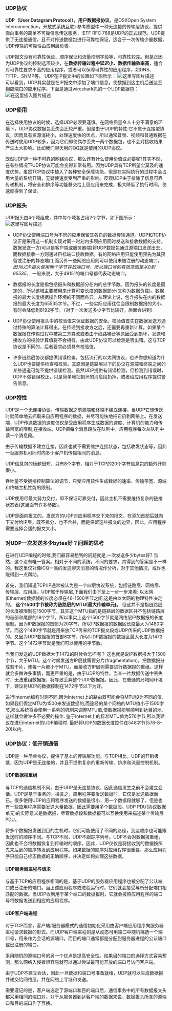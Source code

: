 
### UDP协议
**UDP（User Datagram Protocol），用户数据报协议**，是OSI(Open System Interconnection，开放式系统互联) 参考模型中一种无连接的传输层协议，提供面向事务的简单不可靠信息传送服务，IETF RFC 768是UDP的正式规范。UDP提供了无连接通信，且不对传送数据包进行可靠性保证，适合于一次传输少量数据，UDP传输的可靠性由应用层负责。

UDP报文没有可靠性保证、顺序保证和流量控制字段等，可靠性较差。但是正因为UDP协议的控制选项较少，在**数据传输过程中延迟小、数据传输效率高**，适合对可靠性要求不高的应用程序，或者可以保障可靠性的应用程序，如DNS、TFTP、SNMP等。
UDP在IP报文中的位置如下图所示：
![这里写图片描述](https://imgconvert.csdnimg.cn/aHR0cDovL2ltZy5ibG9nLmNzZG4ubmV0LzIwMTcwNjIxMTIwNDQyNTc3)       
可以看到，UDP其实就是在IP报文中添加了端口信息，使数据到达主机后送达至相应端口的应用程序。下面是通过wireshark抓的一个UDP数据包：     
![在这里插入图片描述](https://img-blog.csdn.net/20181017112414468?watermark/2/text/aHR0cHM6Ly9ibG9nLmNzZG4ubmV0L3NfbGlzaGVuZw==/font/5a6L5L2T/fontsize/400/fill/I0JBQkFCMA==/dissolve/70)


### UDP使用
在选择使用协议的时候，选择UDP必须要谨慎。在网络质量令人十分不满意的环境下，UDP协议数据包丢失会比较严重。但是由于UDP的特性:它不属于连接型协议，因而具有资源消耗小，处理速度快的优点，所以通常音频、视频和普通数据在传送时使用UDP较多，因为它们即使偶尔丢失一两个数据包，也不会对接收结果产生太大影响。比如我们聊天用的QQ就是使用的UDP协议。

既然UDP是一种不可靠的网络协议，那么还有什么使用价值或必要呢?其实不然，在有些情况下UDP协议可能会变得非常有用。因为UDP具有TCP所望尘莫及的速度优势。虽然TCP协议中植入了各种安全保障功能，但是在实际执行的过程中会占用大量的系统开销，无疑使速度受到严重的影响。反观UDP由于排除了信息可靠传递机制，将安全和排序等功能移交给上层应用来完成，极大降低了执行时间，使速度得到了保证。


### UDP报头
UDP报头由4个域组成，其中每个域各占用2个字节，如下图所示：       
![这里写图片描述](https://imgconvert.csdnimg.cn/aHR0cDovL2ltZy5ibG9nLmNzZG4ubmV0LzIwMTcwNjIxMTIwOTE5MTcz)
- UDP协议使用端口号为不同的应用保留其各自的数据传输通道。UDP和TCP协议正是采用这一机制实现对同一时刻内多项应用同时发送和接收数据的支持。数据发送一方(可以是客户端或服务器端)将UDP数据包通过源端口发送出去，而数据接收一方则通过目标端口接收数据。有的网络应用只能使用预先为其预留或注册的静态端口;而另外一些网络应用则可以使用未被注册的动态端口。*因为UDP报头使用两个字节存放端口号，所以端口号的有效范围是从0到65535。* 一般来说，大于49151的端口号都代表动态端口。

- 数据报的长度是指包括报头和数据部分在内的总字节数。因为报头的长度是固定的，所以该域主要被用来计算可变长度的数据部分(又称为数据负载)。数据报的最大长度根据操作环境的不同而各异。从理论上说，包含报头在内的数据报的最大长度为65535字节。不过，一些实际应用往往会限制数据报的大小，有时会降低到8192字节。（对于一次发送多少字节比较好，后面会讲到）

- UDP协议使用报头中的校验值来保证数据的安全。校验值首先在数据发送方通过特殊的算法计算得出，在传递到接收方之后，还需要再重新计算。如果某个数据报在传输过程中被第三方篡改或者由于线路噪音等原因受到损坏，发送和接收方的校验计算值将不会相符，由此UDP协议可以检测是否出错。这与TCP协议是不同的，后者要求必须具有校验值。

- 许多链路层协议都提供错误检查，包括流行的以太网协议，也许你想知道为什么UDP也要提供检查和校验。其原因是链路层以下的协议在源端和终端之间的某些通道可能不提供错误检测。虽然UDP提供有错误检测，但检测到错误时，UDP不做错误校正，只是简单地把损坏的消息段扔掉，或者给应用程序提供警告信息。


### UDP特性

UDP是一个无连接协议，传输数据之前源端和终端不建立连接，当UDP它想传送时就简单地去抓取来自应用程序的数据，并尽可能快地把它扔到网络上。在发送端，UDP传送数据的速度仅仅是受应用程序生成数据的速度、计算机的能力和传输带宽的限制;在接收端，UDP把每个消息段放在队列中，应用程序每次从队列中读一个消息段。

由于传输数据不建立连接，因此也就不需要维护连接状态，包括收发状态等，因此一台服务机可同时向多个客户机传输相同的消息。

UDP信息包的标题很短，只有8个字节，相对于TCP的20个字节信息包的额外开销很小。

吞吐量不受拥挤控制算法的调节，只受应用软件生成数据的速率、传输带宽、源端和终端主机性能的限制。

UDP使用尽最大努力交付，即不保证可靠交付，因此主机不需要维持复杂的链接状态表(这里面有许多参数)。

UDP是面向报文的。发送方的UDP对应用程序交下来的报文，在添加首部后就向下交付给IP层。既不拆分，也不合并，而是保留这些报文的边界，因此，应用程序需要选择合适的报文大小。


### 对UDP一次发送多少bytes好？问题的思考
在进行UDP编程的时候,我们最容易想到的问题就是,一次发送多少bytes好?   当然，这个没有唯一答案。相对于不同的系统，不同的要求，其得到的答案是不一样的。我这里仅对像ICQ一类的发送聊天消息的情况作分析，对于其他情况，或许也能得到一点帮助。

首先，我们知道TCP/IP通常被认为是一个四层协议系统，包括链路层、网络层、传输层、应用层。UDP属于传输层,下面我们由下至上一步一步来看:  以太网(Ethernet)数据帧的长度必须在46-1500字节之间,这是由以太网的物理特性决定的。 **这个1500字节被称为链路层的MTU(最大传输单元)。**   但这并不是指链路层的长度被限制在1500字节，其实这个MTU指的是链路层的数据区并不包括链路层的首部和尾部的18个字节。所以事实上这个1500字节就是网络层IP数据报的长度限制。因为IP数据报的首部为20字节，所以IP数据报的数据区长度最大为1480字节。而这个1480字节就是用来放TCP传来的TCP报文段或UDP传来的UDP数据报的。又因为UDP数据报的首部8字节，所以UDP数据报的数据区最大长度为1472字节。这个1472字节就是我们可以使用的字节数。  

当我们发送的UDP数据大于1472的时候会怎样呢？  这也就是说IP数据报大于1500字节，大于MTU。这个时候发送方IP层就需要分片(fragmentation)。把数据报分成若干片，使每一片都小于MTU。而接收方IP层则需要进行数据报的重组。这样就会多做许多事情，而更严重的是，由于UDP的特性，当某一片数据传送中丢失时，无法重组数据报，将导致丢弃整个UDP数据报。因此，在普通的局域网环境下，建议将UDP的数据控制在1472字节以下为好。 
	     
进行Internet编程时则不同,因为Internet上的路由器可能会将MTU设为不同的值.  如果我们假定MTU为1500来发送数据的,而途经的某个网络的MTU值小于1500字节,那么系统将会使用一系列的机制来调整MTU值,使数据报能够顺利到达目的地,这样就会做许多不必要的操作.  鉴于Internet上的标准MTU值为576字节,所以我建议在进行Internet的UDP编程时. 最好将UDP的数据长度控件在548字节(576-8-20)以内.     



### UDP协议：低开销通信
UDP是一种简单协议，提供了基本的传输层功能。与TCP相比，UDP的开销极低，因为UDP是无连接的，并且不提供复杂的重新传输、排序和流量控制机制。

#### **UDP数据报重组**
与TCP的通信机制不同，由于UDP是无连接协议，因此通信发生之前不会建立会话。UDP是基于事务的，换言之，应用程序要发送数据时，它仅是发送数据而已。很多使用UDP的应用程序发送的数据量很小，用一个数据段就够了。但是也有一些应用程序需要发送大量数据，因此需要用多个数据段。UDP PDU(协议数据单元)的实际意义是数据报，尽管数据段和数据报可以互换使用来描述某个传输层PDU。

将多个数据报发送到目的主机时，它们可能使用了不同的路径，到达顺序也可能跟发送时的顺序不同。与TCP不同，UDP不跟踪序列号。UDP不会对数据报重组，因此也不会将数据恢复到传输时的顺序。因此，UDP仅仅是将接收到的数据按照先来后到的顺序转发到应用程序。如果数据的顺序对应用程序很重要，那么应用程序只能自己标志数据的正确顺序，并决定如何处理这些数据。

#### **UDP服务器进程与请求**
与基于TCP的应用程序相同的是，基于UDP的服务器应用程序也被分配了公认端口或已注册的端口。当上述应用程序或进程运行时，它们就会接受与所分配端口相匹配的数据。当UDP收到用于某个端口的数据报时，它就会按照应用程序的端口号将数据发送到相应的应用程序。

#### **UDP客户端进程**
对于TCP而言，客户端/服务器模式的通信初始化采用由客户端应用程序向服务器进程请求数据的形式。而UDP客户端进程则是从动态可用端口中随机挑选一个端口号，用来作为会话的源端口。而目的端口通常都是分配到服务器进程的公认端口或已注册的端口。

采用随机的源端口号的另一个优点是提高安全性。如果目的端口的选择方式容易预测，那么网络入侵者很容易就可以通过尝试最可能开放的端口号访问客户端。
		
由于UDP不建立会话，因此一旦数据和端口号准备就绪，UDP就可以生成数据报并递交给网络层，并在网络上寻址和发送。

需要谨记的是，客户端选定了源端口和目的端口后，通信事务中的所有数据报文头都采用相同的端口对。对于从服务器到达客户端的数据来说，数据报头所含的源端口和目的端口作了互换。

